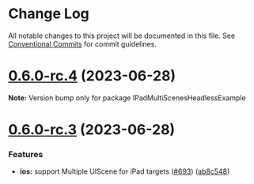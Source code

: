 # Change Log

All notable changes to this project will be documented in this file.
See [Conventional Commits](https://conventionalcommits.org) for commit guidelines.

# [0.6.0-rc.4](https://github.com/mybigday/react-native-external-display/compare/v0.6.0-rc.3...v0.6.0-rc.4) (2023-06-28)

**Note:** Version bump only for package IPadMultiScenesHeadlessExample





# [0.6.0-rc.3](https://github.com/mybigday/react-native-external-display/compare/v0.6.0-rc.2...v0.6.0-rc.3) (2023-06-28)


### Features

* **ios:** support Multiple UIScene for iPad targets ([#693](https://github.com/mybigday/react-native-external-display/issues/693)) ([ab8c548](https://github.com/mybigday/react-native-external-display/commit/ab8c5483845a8a6056b3edc66ecccf0b1f7b1fa7))
